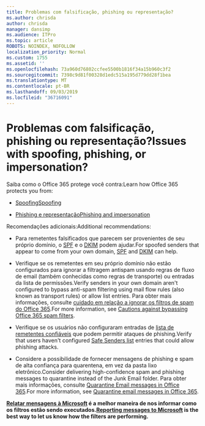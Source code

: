 ```yaml
---
title: Problemas com falsificação, phishing ou representação?
ms.author: chrisda
author: chrisda
manager: dansimp
ms.audience: ITPro
ms.topic: article
ROBOTS: NOINDEX, NOFOLLOW
localization_priority: Normal
ms.custom: 1755
ms.assetid: ''
ms.openlocfilehash: 73a960d76802ccfee5500b1816f34a15b960c3f2
ms.sourcegitcommit: 7398c9d81f00328d1edc515a195d779dd28f1bea
ms.translationtype: MT
ms.contentlocale: pt-BR
ms.lasthandoff: 09/03/2019
ms.locfileid: "36716091"
---
```

# <a name="issues-with-spoofing-phishing-or-impersonation"></a><span data-ttu-id="7d9a6-102">Problemas com falsificação, phishing ou representação?</span><span class="sxs-lookup"><span data-stu-id="7d9a6-102">Issues with spoofing, phishing, or impersonation?</span></span>

<span data-ttu-id="7d9a6-103">Saiba como o Office 365 protege você contra:</span><span class="sxs-lookup"><span data-stu-id="7d9a6-103">Learn how Office 365 protects you from:</span></span>

- [<span data-ttu-id="7d9a6-104">Spoofing</span><span class="sxs-lookup"><span data-stu-id="7d9a6-104">Spoofing</span></span>](https://docs.microsoft.com/office365/securitycompliance/anti-spoofing-protection)

- [<span data-ttu-id="7d9a6-105">Phishing e representação</span><span class="sxs-lookup"><span data-stu-id="7d9a6-105">Phishing and impersonation</span></span>](https://docs.microsoft.com/office365/securitycompliance/atp-anti-phishing)

<span data-ttu-id="7d9a6-106">Recomendações adicionais:</span><span class="sxs-lookup"><span data-stu-id="7d9a6-106">Additional recommendations:</span></span>

- <span data-ttu-id="7d9a6-107">Para remetentes falsificados que parecem ser provenientes de seu próprio domínio, o [SPF](https://docs.microsoft.com/office365/securitycompliance/set-up-spf-in-office-365-to-help-prevent-spoofing) e o [DKIM](https://docs.microsoft.com/office365/securitycompliance/use-dkim-to-validate-outbound-email) podem ajudar.</span><span class="sxs-lookup"><span data-stu-id="7d9a6-107">For spoofed senders that appear to come from your own domain, [SPF](https://docs.microsoft.com/office365/securitycompliance/set-up-spf-in-office-365-to-help-prevent-spoofing) and [DKIM](https://docs.microsoft.com/office365/securitycompliance/use-dkim-to-validate-outbound-email) can help.</span></span>

- <span data-ttu-id="7d9a6-108">Verifique se os remetentes em seu próprio domínio não estão configurados para ignorar a filtragem antispam usando regras de fluxo de email (também conhecidas como regras de transporte) ou entradas da lista de permissões.</span><span class="sxs-lookup"><span data-stu-id="7d9a6-108">Verify senders in your own domain aren't configured to bypass anti-spam filtering using mail flow rules (also known as transport rules) or allow list entries.</span></span> <span data-ttu-id="7d9a6-109">Para obter mais informações, consulte [cuidado em relação a ignorar os filtros de spam do Office 365](https://docs.microsoft.com/exchange/troubleshoot/antispam/cautions-against-bypassing-spam-filters).</span><span class="sxs-lookup"><span data-stu-id="7d9a6-109">For more information, see [Cautions against bypassing Office 365 spam filters](https://docs.microsoft.com/exchange/troubleshoot/antispam/cautions-against-bypassing-spam-filters).</span></span>

- <span data-ttu-id="7d9a6-110">Verifique se os usuários não configuraram entradas de [lista de remetentes confiáveis](https://support.office.com/article/BE1BAEA0-BEAB-4A30-B968-9004332336CE) que podem permitir ataques de phishing.</span><span class="sxs-lookup"><span data-stu-id="7d9a6-110">Verify that users haven't configured [Safe Senders list](https://support.office.com/article/BE1BAEA0-BEAB-4A30-B968-9004332336CE) entries that could allow phishing attacks.</span></span>

- <span data-ttu-id="7d9a6-111">Considere a possibilidade de fornecer mensagens de phishing e spam de alta confiança para quarentena, em vez da pasta lixo eletrônico.</span><span class="sxs-lookup"><span data-stu-id="7d9a6-111">Consider delivering high-confidence spam and phishing messages to quarantine instead of the Junk Email folder.</span></span> <span data-ttu-id="7d9a6-112">Para obter mais informações, consulte [Quarantine Email messages in Office 365](https://docs.microsoft.com/office365/securitycompliance/quarantine-email-messages).</span><span class="sxs-lookup"><span data-stu-id="7d9a6-112">For more information, see [Quarantine email messages in Office 365](https://docs.microsoft.com/office365/securitycompliance/quarantine-email-messages).</span></span>

<span data-ttu-id="7d9a6-113">**[Relatar mensagens à Microsoft](https://support.office.com/article/b5caa9f1-cdf3-4443-af8c-ff724ea719d2) é a melhor maneira de nos informar como os filtros estão sendo executados.**</span><span class="sxs-lookup"><span data-stu-id="7d9a6-113">**[Reporting messages to Microsoft](https://support.office.com/article/b5caa9f1-cdf3-4443-af8c-ff724ea719d2) is the best way to let us know how the filters are performing.**</span></span>
